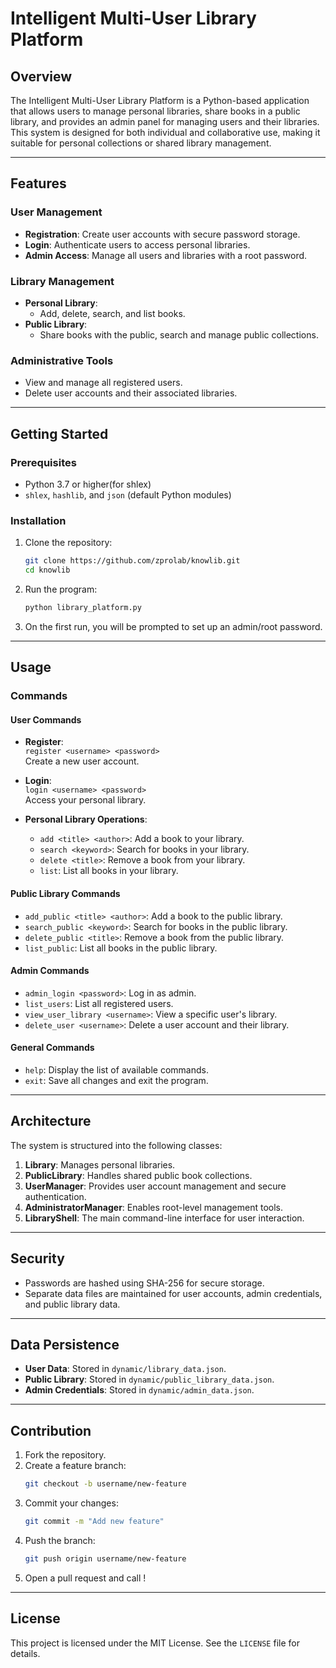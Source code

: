 # Intelligent Multi-User Library Platform

## Overview

The Intelligent Multi-User Library Platform is a Python-based application that allows users to manage personal libraries, share books in a public library, and provides an admin panel for managing users and their libraries. This system is designed for both individual and collaborative use, making it suitable for personal collections or shared library management.

---

## Features

### User Management
- **Registration**: Create user accounts with secure password storage.
- **Login**: Authenticate users to access personal libraries.
- **Admin Access**: Manage all users and libraries with a root password.

### Library Management
- **Personal Library**:
  - Add, delete, search, and list books.
- **Public Library**:
  - Share books with the public, search and manage public collections.

### Administrative Tools
- View and manage all registered users.
- Delete user accounts and their associated libraries.

---

## Getting Started

### Prerequisites
- Python 3.7 or higher(for shlex)
- `shlex`, `hashlib`, and `json` (default Python modules)

### Installation
1. Clone the repository:
   ```bash
   git clone https://github.com/zprolab/knowlib.git
   cd knowlib
   ```

2. Run the program:
   ```bash
   python library_platform.py
   ```

3. On the first run, you will be prompted to set up an admin/root password.

---

## Usage

### Commands
#### User Commands
- **Register**:  
  `register <username> <password>`  
  Create a new user account.

- **Login**:  
  `login <username> <password>`  
  Access your personal library.

- **Personal Library Operations**:
  - `add <title> <author>`: Add a book to your library.
  - `search <keyword>`: Search for books in your library.
  - `delete <title>`: Remove a book from your library.
  - `list`: List all books in your library.

#### Public Library Commands
- `add_public <title> <author>`: Add a book to the public library.
- `search_public <keyword>`: Search for books in the public library.
- `delete_public <title>`: Remove a book from the public library.
- `list_public`: List all books in the public library.

#### Admin Commands
- `admin_login <password>`: Log in as admin.
- `list_users`: List all registered users.
- `view_user_library <username>`: View a specific user's library.
- `delete_user <username>`: Delete a user account and their library.

#### General Commands
- `help`: Display the list of available commands.
- `exit`: Save all changes and exit the program.

---

## Architecture

The system is structured into the following classes:
1. **Library**: Manages personal libraries.
2. **PublicLibrary**: Handles shared public book collections.
3. **UserManager**: Provides user account management and secure authentication.
4. **AdministratorManager**: Enables root-level management tools.
5. **LibraryShell**: The main command-line interface for user interaction.

---

## Security
- Passwords are hashed using SHA-256 for secure storage.
- Separate data files are maintained for user accounts, admin credentials, and public library data.

---

## Data Persistence
- **User Data**: Stored in `dynamic/library_data.json`.
- **Public Library**: Stored in `dynamic/public_library_data.json`.
- **Admin Credentials**: Stored in `dynamic/admin_data.json`.

---

## Contribution
1. Fork the repository.
2. Create a feature branch:
   ```bash
   git checkout -b username/new-feature
   ```
3. Commit your changes:
   ```bash
   git commit -m "Add new feature"
   ```
4. Push the branch:
   ```bash
   git push origin username/new-feature
   ```
5. Open a pull request and call <zhang dot chenyun at outlook dot com>!

---

## License
This project is licensed under the MIT License. See the `LICENSE` file for details.
